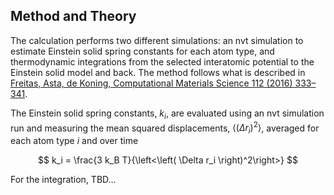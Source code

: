 ## Method and Theory

The calculation performs two different simulations: an nvt simulation to estimate Einstein solid spring constants for each atom type, and thermodynamic integrations from the selected interatomic potential to the Einstein solid model and back.  The method follows what is described in [Freitas, Asta, de Koning, Computational Materials Science 112 (2016) 333–341](https://doi.org/10.1016/j.commatsci.2015.10.050).

The Einstein solid spring constants, $k_i$, are evaluated using an nvt simulation run and measuring the mean squared displacements, $\left<\left( \Delta r_i \right)^2\right>$, averaged for each atom type $i$ and over time

$$ k_i = \frac{3 k_B T}{\left<\left( \Delta r_i \right)^2\right>} $$

For the integration, TBD...